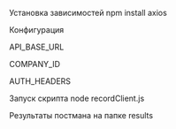 Установка зависимостей
npm install axios

Конфигурация

API_BASE_URL

COMPANY_ID

AUTH_HEADERS


Запуск скрипта
node recordClient.js

Результаты постмана на папке results


